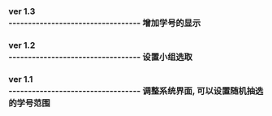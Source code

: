 <h3>ver 1.3<br />
----------------------------------
    增加学号的显示
<h3>ver 1.2<br />
----------------------------------
    设置小组选取
<h3>ver 1.1<br />
----------------------------------
    调整系统界面, 可以设置随机抽选的学号范围